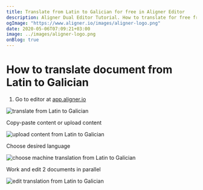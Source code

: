 ```yaml
---
title: Translate from Latin to Galician for free in Aligner Editor
description: Aligner Dual Editor Tutorial. How to translate for free from Latin to Galician. Aligner is multilingual document management platform. 
ogImage: "https://www.aligner.io/images/aligner-logo.png"
date: 2020-05-06T07:09:21+03:00
image: ../images/aligner-logo.png
onBlog: true
---
```


# How to translate document from Latin to Galician

1. Go to editor at [app.aligner.io](https://app.aligner.io "Aligner App web page")

![translate from Latin to Galician](../aligner-blank-editor.png "translate from Latin to Galician")

Copy-paste content or upload content

![upload content from Latin to Galician](../aligner-uploaded-document.png "upload content from Latin to Galician")

Choose desired language

![choose machine translation from Latin to Galician](../aligner-language-dropdown.png "choose machine translation from Latin to Galician")

Work and edit 2 documents in parallel

![edit translation from Latin to Galician](../aligner-double-sitded-editor.png "edit translation from Latin to Galician")

